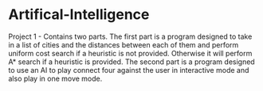 # Artifical-Intelligence

Project 1 - Contains two parts. The first part is a program designed to take in a list of cities and the distances between each of them and perform uniform cost search if a heuristic is not provided. Otherwise it will perform A* search if a heuristic is provided. The second part is a program designed to use an AI to play connect four against the user in interactive mode and also play in one move mode.
